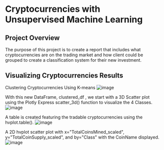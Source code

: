 # Cryptocurrencies with Unsupervised Machine Learning

## Project Overview

The purpose of this project is to create a report that includes what cryptocurrencies are on the trading market and  how client could be grouped to create a classification system for their new investment.


## Visualizing Cryptocurrencies Results

Clustering Cryptocurrencies Using K-means
![image](https://github.com/NadaAdem/Crypto_currencies/blob/main/Resources/elbow_curve.png)


With this new DataFrame, clustered_df , we start with a 3D Scatter plot using the Plotly Express scatter_3d() function to visualize the 4 Classes.
![image](https://github.com/NadaAdem/Crypto_currencies/blob/main/Resources/3D%20Plot.png)






A table is created featuring the tradable cryptocurrencies using the hvplot.table().
![image](https://github.com/NadaAdem/Crypto_currencies/blob/main/Resources/hvplot.table.png)


A 2D hvplot scatter plot with x="TotalCoinsMined_scaled", y="TotalCoinSupply_scaled", and by="Class" with the CoinName displayed.
![image](https://github.com/NadaAdem/Crypto_currencies/blob/main/Resources/scatter.png)

